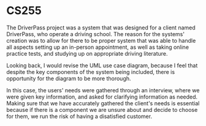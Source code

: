 # CS255
The DriverPass project was a system that was designed for a client named DriverPass, who operate a driving school. The reason for the systems'
creation was to allow for there to be proper system that was able to handle all aspects setting up an in-person appointment, as well as taking online
practice tests, and studying up on appropriate driving literature. 

Looking back, I would revise the UML use case diagram, because I feel that despite the key components of the system being included, there is 
opportunity for the diagram to be more thorough. 

In this case, the users' needs were gathered through an interview, where we were given key information, and asked for clarifying information as 
needed. Making sure that we have accurately gathered the client's needs is essential because if there is a component we are unsure about and 
decide to choose for them, we run the risk of having a disatisfied customer.
